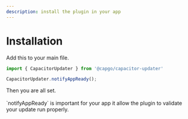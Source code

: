 ```yaml
---
description: install the plugin in your app
---
```


# Installation

Add this to your main file.

```typescript
import { CapacitorUpdater } from '@capgo/capacitor-updater'

CapacitorUpdater.notifyAppReady();
```

Then you are all set.\
\
\`notifyAppReady\` is important for your app it allow the plugin to validate your update run properly.
